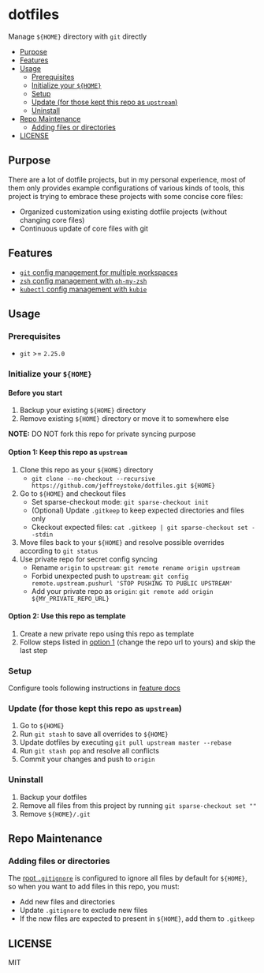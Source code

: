 # dotfiles

Manage `${HOME}` directory with `git` directly

- [Purpose](#purpose)
- [Features](#features)
- [Usage](#usage)
  - [Prerequisites](#prerequisites)
  - [Initialize your `${HOME}`](#initialize-your-home)
  - [Setup](#setup)
  - [Update (for those kept this repo as `upstream`)](#update-for-those-kept-this-repo-as-upstream)
  - [Uninstall](#uninstall)
- [Repo Maintenance](#repo-maintenance)
  - [Adding files or directories](#adding-files-or-directories)
- [LICENSE](#license)

## Purpose

There are a lot of dotfile projects, but in my personal experience, most of them only provides example configurations of various kinds of tools, this project is trying to embrace these projects with some concise core files:

- Organized customization using existing dotfile projects (without changing core files)
- Continuous update of core files with git

## Features

- [`git` config management for multiple workspaces](./docs/git.md)
- [`zsh` config management with `oh-my-zsh`](./docs/zsh.md)
- [`kubectl` config management with `kubie`](./docs/kubectl.md)

## Usage

### Prerequisites

- `git` >= `2.25.0`

### Initialize your `${HOME}`

#### Before you start

1. Backup your existing `${HOME}` directory
1. Remove existing `${HOME}` directory or move it to somewhere else

__NOTE:__ DO NOT fork this repo for private syncing purpose

#### Option 1: Keep this repo as `upstream`

1. Clone this repo as your `${HOME}` directory
    - `git clone --no-checkout --recursive https://github.com/jeffreystoke/dotfiles.git ${HOME}`
1. Go to `${HOME}` and checkout files
    - Set sparse-checkout mode: `git sparse-checkout init`
    - (Optional) Update `.gitkeep` to keep expected directories and files only
    - Ckeckout expected files: `cat .gitkeep | git sparse-checkout set --stdin`
1. Move files back to your `${HOME}` and resolve possible overrides according to `git status`
1. Use private repo for secret config syncing
   - Rename `origin` to `upstream`: `git remote rename origin upstream`
   - Forbid unexpected push to `upstream`: `git config remote.upstream.pushurl 'STOP PUSHING TO PUBLIC UPSTREAM'`
   - Add your private repo as `origin`: `git remote add origin ${MY_PRIVATE_REPO_URL}`

#### Option 2: Use this repo as template

1. Create a new private repo using this repo as template
1. Follow steps listed in [option 1](#option-1-keep-this-repo-as-upstream) (change the repo url to yours) and skip the last step

### Setup

Configure tools following instructions in [feature docs](#features)

### Update (for those kept this repo as `upstream`)

1. Go to `${HOME}`
1. Run `git stash` to save all overrides to `${HOME}`
1. Update dotfiles by executing `git pull upstream master --rebase`
1. Run `git stash pop` and resolve all conflicts
1. Commit your changes and push to `origin`

### Uninstall

1. Backup your dotfiles
1. Remove all files from this project by running `git sparse-checkout set ""`
1. Remove `${HOME}/.git`

## Repo Maintenance

### Adding files or directories

The [root `.gitignore`](./.gitignore) is configured to ignore all files by default for `${HOME}`, so when you want to add files in this repo, you must:

- Add new files and directories
- Update `.gitignore` to exclude new files
- If the new files are expected to present in `${HOME}`, add them to `.gitkeep`

## LICENSE

MIT
